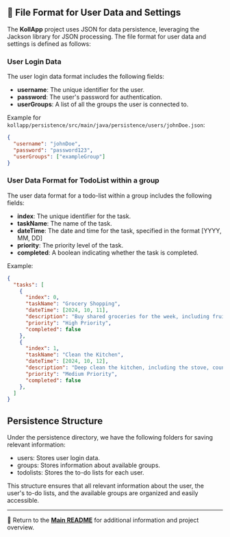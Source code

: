 
## **📂 File Format for User Data and Settings**

The **KollApp** project uses JSON for data persistence, leveraging the Jackson library for JSON processing. The file format for user data and settings is defined as follows:


### **User Login Data**

The user login data format includes the following fields:

- **username**: The unique identifier for the user.
- **password**: The user's password for authentication.
- **userGroups**: A list of all the groups the user is connected to.

Example for `kollapp/persistence/src/main/java/persistence/users/johnDoe.json`:


```json
{
  "username": "johnDoe",
  "password": "password123",
  "userGroups": ["exampleGroup"]
}
```

### **User Data Format for TodoList within a group**

The user data format for a todo-list within a group includes the following fields:

- **index**: The unique identifier for the task.
- **taskName**: The name of the task.
- **dateTime**: The date and time for the task, specified in the format [YYYY, MM, DD]
- **priority**: The priority level of the task.
- **completed**: A boolean indicating whether the task is completed.

Example:

```json
{
  "tasks": [
    {
      "index": 0,
      "taskName": "Grocery Shopping",
      "dateTime": [2024, 10, 11],
      "description": "Buy shared groceries for the week, including fruits, vegetables, and dairy products.",
      "priority": "High Priority",
      "completed": false
    },
    {
      "index": 1,
      "taskName": "Clean the Kitchen",
      "dateTime": [2024, 10, 12],
      "description": "Deep clean the kitchen, including the stove, countertops, and sink.",
      "priority": "Medium Priority",
      "completed": false
    },
  ]
}
```

## Persistence Structure

Under the persistence directory, we have the following folders for saving relevant information:

- users: Stores user login data.
- groups: Stores information about available groups.
- todolists: Stores the to-do lists for each user.

This structure ensures that all relevant information about the user, the user's to-do lists, and the available groups are organized and easily accessible.

---

📖 Return to the **[Main README](../readme.md)** for additional information and project overview.